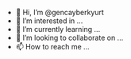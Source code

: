 - 👋 Hi, I’m @gencayberkyurt
- 👀 I’m interested in ...
- 🌱 I’m currently learning ...
- 💞️ I’m looking to collaborate on ...
- 📫 How to reach me ...

<!---
gencayberkyurt/gencayberkyurt is a ✨ special ✨ repository because its `README.md` (this file) appears on your GitHub profile.
You can click the Preview link to take a look at your changes.
--->
